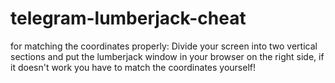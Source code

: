 # telegram-lumberjack-cheat

for matching the coordinates properly: Divide your screen into two vertical sections and put the lumberjack window in your browser on the right side, if it doesn't work you have to match the coordinates yourself!
